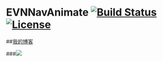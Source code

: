 # EVNNavAnimate [![Build Status](https://travis-ci.org/zonghongyan/EVNNavAnimate.svg?branch=master)](https://travis-ci.org/zonghongyan/EVNNavAnimate) [![License](https://img.shields.io/github/license/zonghongyan/EVNEstorePlatform.svg?style=flat)](https://github.com/zonghongyan/EVNEstorePlatform/blob/master/LICENSE)

##[我的博客](http://www.jianshu.com/users/ac49bc773ff9/latest_articles )


###![](https://github.com/zonghongyan/EVNNavAnimate/blob/master/Show.gif)
